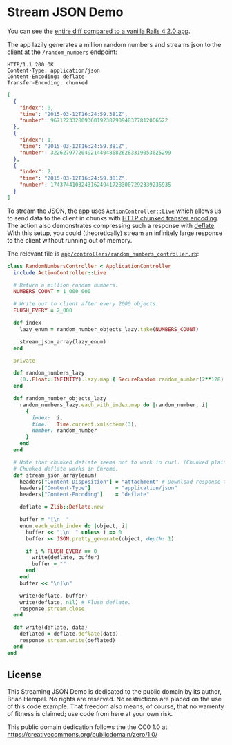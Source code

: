 # Stream JSON Demo

You can see the [entire diff compared to a vanilla Rails 4.2.0 app](https://github.com/brianhempel/stream_json_demo/commit/6bd580ea9bf3b1d508bb1ce9e48834bf67e313df).

The app lazily generates a million random numbers and streams json to the client at the `/random_numbers` endpoint:

```http
HTTP/1.1 200 OK
Content-Type: application/json
Content-Encoding: deflate
Transfer-Encoding: chunked
```
```json
[
  {
    "index": 0,
    "time": "2015-03-12T16:24:59.381Z",
    "number": 96712233280936019238290948377812066522
  },
  {
    "index": 1,
    "time": "2015-03-12T16:24:59.381Z",
    "number": 322627977204921440486826283319053625299
  },
  {
    "index": 2,
    "time": "2015-03-12T16:24:59.381Z",
    "number": 174374410324316249417283007292339235935
  }
]
```

To stream the JSON, the app uses [`ActionController::Live`](http://tenderlovemaking.com/2012/07/30/is-it-live.html) which allows us to send data to the client in chunks with [HTTP chunked transfer encoding](http://en.wikipedia.org/wiki/Chunked_transfer_encoding). The action also demonstrates compressing such a response with [deflate](http://en.wikipedia.org/wiki/HTTP_compression). With this setup, you could (theoretically) stream an infinitely large response to the client without running out of memory.

The relevant file is [`app/controllers/random_numbers_controller.rb`](https://github.com/brianhempel/stream_json_demo/blob/master/app/controllers/random_numbers_controller.rb):

```ruby
class RandomNumbersController < ApplicationController
  include ActionController::Live

  # Return a million random numbers.
  NUMBERS_COUNT = 1_000_000

  # Write out to client after every 2000 objects.
  FLUSH_EVERY = 2_000

  def index
    lazy_enum = random_number_objects_lazy.take(NUMBERS_COUNT)

    stream_json_array(lazy_enum)
  end

  private

  def random_numbers_lazy
    (0..Float::INFINITY).lazy.map { SecureRandom.random_number(2**128) }
  end

  def random_number_objects_lazy
    random_numbers_lazy.each_with_index.map do |random_number, i|
      {
        index:  i,
        time:   Time.current.xmlschema(3),
        number: random_number
      }
    end
  end

  # Note that chunked deflate seems not to work in curl. (Chunked plain JSON is fine.)
  # Chunked deflate works in Chrome.
  def stream_json_array(enum)
    headers["Content-Disposition"] = "attachment" # Download response to file. It's big.
    headers["Content-Type"]        = "application/json"
    headers["Content-Encoding"]    = "deflate"

    deflate = Zlib::Deflate.new

    buffer = "[\n  "
    enum.each_with_index do |object, i|
      buffer << ",\n  " unless i == 0
      buffer << JSON.pretty_generate(object, depth: 1)

      if i % FLUSH_EVERY == 0
        write(deflate, buffer)
        buffer = ""
      end
    end
    buffer << "\n]\n"

    write(deflate, buffer)
    write(deflate, nil) # Flush deflate.
    response.stream.close
  end

  def write(deflate, data)
    deflated = deflate.deflate(data)
    response.stream.write(deflated)
  end
end
```

## License

This Streaming JSON Demo is dedicated to the public domain by its author, Brian Hempel. No rights are reserved. No restrictions are placed on the use of this code example. That freedom also means, of course, that no warrenty of fitness is claimed; use code from here at your own risk.

This public domain dedication follows the the CC0 1.0 at https://creativecommons.org/publicdomain/zero/1.0/